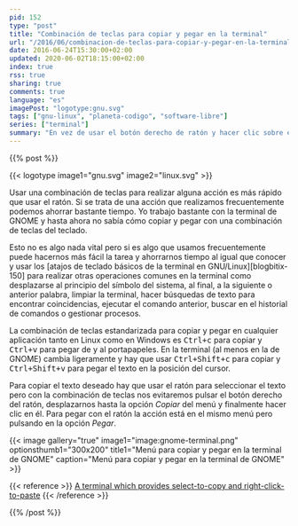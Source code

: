 ```yaml
---
pid: 152
type: "post"
title: "Combinación de teclas para copiar y pegar en la terminal"
url: "/2016/06/combinacion-de-teclas-para-copiar-y-pegar-en-la-terminal/"
date: 2016-06-24T15:30:00+02:00
updated: 2020-06-02T18:15:00+02:00
index: true
rss: true
sharing: true
comments: true
language: "es"
imagePost: "logotype:gnu.svg"
tags: ["gnu-linux", "planeta-codigo", "software-libre"]
series: ["terminal"]
summary: "En vez de usar el botón derecho de ratón y hacer clic sobre el menú desplegable para realizar la acción de copiar y pegar se puede emplear el teclado con una combinación de teclas para realizar estas mismas acciones. Si estas operaciones se realizan frecuentemente la combinación de teclas es más rápido y sencillo."
---
```


{{% post %}}

{{< logotype image1="gnu.svg" image2="linux.svg" >}}

Usar una combinación de teclas para realizar alguna acción es más rápido que usar el ratón. Si se trata de una acción que realizamos frecuentemente podemos ahorrar bastante tiempo. Yo trabajo bastante con la terminal de GNOME y hasta ahora no sabía cómo copiar y pegar con una combinación de teclas del teclado.

Esto no es algo nada vital pero si es algo que usamos frecuentemente puede hacernos más fácil la tarea y ahorrarnos tiempo al igual que conocer y usar los [atajos de teclado básicos de la terminal en GNU/Linux][blogbitix-150] para realizar otras operaciones comunes en la terminal como desplazarse al principio del símbolo del sistema, al final, a la siguiente o anterior palabra, limpiar la terminal, hacer búsquedas de texto para encontrar coincidencias, ejecutar el comando anterior, buscar en el historial de comandos o gestionar procesos.

La combinación de teclas estandarizada para copiar y pegar en cualquier aplicación tanto en Linux como en Windows es <kbd>Ctrl+c</kbd> para copiar y <kbd>Ctrl+v</kbd> para pegar de y al portapapeles. En la terminal (al menos en la de GNOME) cambia ligeramente y hay que usar <kbd>Ctrl+Shift+c</kbd> para copiar y <kbd>Ctrl+Shift+v</kbd> para pegar el texto en la posición del cursor.

Para copiar el texto deseado hay que usar el ratón para seleccionar el texto pero con la combinación de teclas nos evitaremos pulsar el botón derecho del ratón, desplazarnos hasta la opción _Copiar_ del menú y finalmente hacer clic en él. Para pegar con el ratón la acción está en el mismo menú pero pulsando en la opción _Pegar_.

{{< image
    gallery="true"
    image1="image:gnome-terminal.png" optionsthumb1="300x200" title1="Menú para copiar y pegar en la terminal de GNOME"
    caption="Menú para copiar y pegar en la terminal de GNOME" >}}

{{< reference >}}
[A terminal which provides select-to-copy and right-click-to-paste](http://askubuntu.com/questions/211292/a-terminal-which-provides-select-to-copy-and-right-click-to-paste)
{{< /reference >}}

{{% /post %}}
